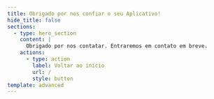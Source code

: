 ```yaml
---
title: Obrigado por nos confiar o seu Aplicativo!
hide_title: false
sections:
  - type: hero_section
    content: |
      Obrigado por nos contatar. Entraremos em contato em breve.
    actions:
      - type: action
        label: Voltar ao início
        url: /
        style: button
template: advanced
---
```

